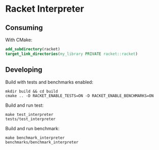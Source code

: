 # Racket Interpreter

## Consuming

With CMake:
```cmake
add_subdirectory(racket)
target_link_directories(my_library PRIVATE racket::racket)
```

## Developing

Build with tests and benchmarks enabled:
```shell
mkdir build && cd build
cmake .. -D RACKET_ENABLE_TESTS=ON -D RACKET_ENABLE_BENCHMARKS=ON
```

Build and run test:
```shell
make test_interpreter
tests/test_interpreter
```

Build and run benchmark:
```shell
make benchmark_interpreter
benchmarks/benchmark_interpreter
```
